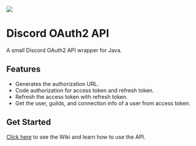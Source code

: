 [![](https://img.shields.io/badge/HyperPowered-Use%20the%20official%20repository-yellow?color=%23279BF8&cacheSeconds=3600)](https://maven.hyperpowered.net/#/releases/balbucio/discordoauth/discord-oauth2-api)
# Discord OAuth2 API
A small Discord OAuth2 API wrapper for Java.

## Features
* Generates the authorization URL.
* Code authorization for access token and refresh token.
* Refresh the access token with refresh token.
* Get the user, guilds, and connection info of a user from access token.

## Get Started
[Click here](https://github.com/SrBalbucio/Discord-OAuth2-API/wiki) to see the Wiki and learn how to use the API.
